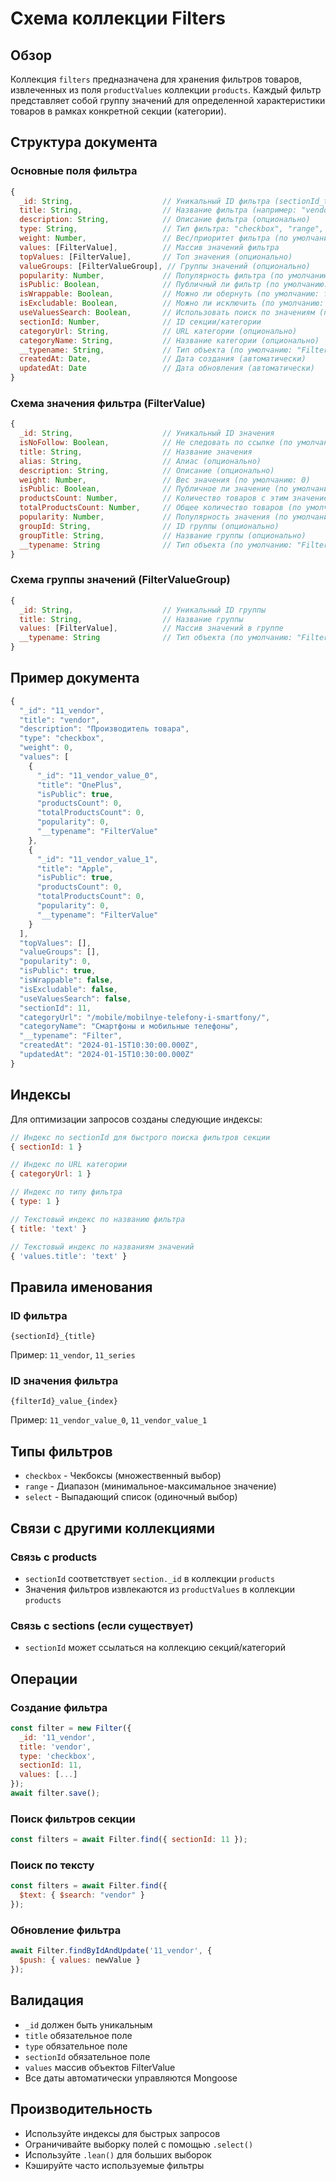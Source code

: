 # Схема коллекции Filters

## Обзор

Коллекция `filters` предназначена для хранения фильтров товаров, извлеченных из поля `productValues` коллекции `products`. Каждый фильтр представляет собой группу значений для определенной характеристики товаров в рамках конкретной секции (категории).

## Структура документа

### Основные поля фильтра

```javascript
{
  _id: String,                    // Уникальный ID фильтра (sectionId_title)
  title: String,                  // Название фильтра (например: "vendor", "series")
  description: String,            // Описание фильтра (опционально)
  type: String,                   // Тип фильтра: "checkbox", "range", "select"
  weight: Number,                 // Вес/приоритет фильтра (по умолчанию: 0)
  values: [FilterValue],          // Массив значений фильтра
  topValues: [FilterValue],       // Топ значения (опционально)
  valueGroups: [FilterValueGroup], // Группы значений (опционально)
  popularity: Number,             // Популярность фильтра (по умолчанию: 0)
  isPublic: Boolean,              // Публичный ли фильтр (по умолчанию: true)
  isWrappable: Boolean,           // Можно ли обернуть (по умолчанию: false)
  isExcludable: Boolean,          // Можно ли исключить (по умолчанию: false)
  useValuesSearch: Boolean,       // Использовать поиск по значениям (по умолчанию: false)
  sectionId: Number,              // ID секции/категории
  categoryUrl: String,            // URL категории (опционально)
  categoryName: String,           // Название категории (опционально)
  __typename: String,             // Тип объекта (по умолчанию: "Filter")
  createdAt: Date,                // Дата создания (автоматически)
  updatedAt: Date                 // Дата обновления (автоматически)
}
```

### Схема значения фильтра (FilterValue)

```javascript
{
  _id: String,                    // Уникальный ID значения
  isNoFollow: Boolean,            // Не следовать по ссылке (по умолчанию: false)
  title: String,                  // Название значения
  alias: String,                  // Алиас (опционально)
  description: String,            // Описание (опционально)
  weight: Number,                 // Вес значения (по умолчанию: 0)
  isPublic: Boolean,              // Публичное ли значение (по умолчанию: true)
  productsCount: Number,          // Количество товаров с этим значением (по умолчанию: 0)
  totalProductsCount: Number,     // Общее количество товаров (по умолчанию: 0)
  popularity: Number,             // Популярность значения (по умолчанию: 0)
  groupId: String,                // ID группы (опционально)
  groupTitle: String,             // Название группы (опционально)
  __typename: String              // Тип объекта (по умолчанию: "FilterValue")
}
```

### Схема группы значений (FilterValueGroup)

```javascript
{
  _id: String,                    // Уникальный ID группы
  title: String,                  // Название группы
  values: [FilterValue],          // Массив значений в группе
  __typename: String              // Тип объекта (по умолчанию: "FilterValueGroup")
}
```

## Пример документа

```javascript
{
  "_id": "11_vendor",
  "title": "vendor",
  "description": "Производитель товара",
  "type": "checkbox",
  "weight": 0,
  "values": [
    {
      "_id": "11_vendor_value_0",
      "title": "OnePlus",
      "isPublic": true,
      "productsCount": 0,
      "totalProductsCount": 0,
      "popularity": 0,
      "__typename": "FilterValue"
    },
    {
      "_id": "11_vendor_value_1", 
      "title": "Apple",
      "isPublic": true,
      "productsCount": 0,
      "totalProductsCount": 0,
      "popularity": 0,
      "__typename": "FilterValue"
    }
  ],
  "topValues": [],
  "valueGroups": [],
  "popularity": 0,
  "isPublic": true,
  "isWrappable": false,
  "isExcludable": false,
  "useValuesSearch": false,
  "sectionId": 11,
  "categoryUrl": "/mobile/mobilnye-telefony-i-smartfony/",
  "categoryName": "Смартфоны и мобильные телефоны",
  "__typename": "Filter",
  "createdAt": "2024-01-15T10:30:00.000Z",
  "updatedAt": "2024-01-15T10:30:00.000Z"
}
```

## Индексы

Для оптимизации запросов созданы следующие индексы:

```javascript
// Индекс по sectionId для быстрого поиска фильтров секции
{ sectionId: 1 }

// Индекс по URL категории
{ categoryUrl: 1 }

// Индекс по типу фильтра
{ type: 1 }

// Текстовый индекс по названию фильтра
{ title: 'text' }

// Текстовый индекс по названиям значений
{ 'values.title': 'text' }
```

## Правила именования

### ID фильтра
```
{sectionId}_{title}
```
Пример: `11_vendor`, `11_series`

### ID значения фильтра
```
{filterId}_value_{index}
```
Пример: `11_vendor_value_0`, `11_vendor_value_1`

## Типы фильтров

- `checkbox` - Чекбоксы (множественный выбор)
- `range` - Диапазон (минимальное-максимальное значение)
- `select` - Выпадающий список (одиночный выбор)

## Связи с другими коллекциями

### Связь с products
- `sectionId` соответствует `section._id` в коллекции `products`
- Значения фильтров извлекаются из `productValues` в коллекции `products`

### Связь с sections (если существует)
- `sectionId` может ссылаться на коллекцию секций/категорий

## Операции

### Создание фильтра
```javascript
const filter = new Filter({
  _id: '11_vendor',
  title: 'vendor',
  type: 'checkbox',
  sectionId: 11,
  values: [...]
});
await filter.save();
```

### Поиск фильтров секции
```javascript
const filters = await Filter.find({ sectionId: 11 });
```

### Поиск по тексту
```javascript
const filters = await Filter.find({ 
  $text: { $search: "vendor" } 
});
```

### Обновление фильтра
```javascript
await Filter.findByIdAndUpdate('11_vendor', {
  $push: { values: newValue }
});
```

## Валидация

- `_id` должен быть уникальным
- `title` обязательное поле
- `type` обязательное поле
- `sectionId` обязательное поле
- `values` массив объектов FilterValue
- Все даты автоматически управляются Mongoose

## Производительность

- Используйте индексы для быстрых запросов
- Ограничивайте выборку полей с помощью `.select()`
- Используйте `.lean()` для больших выборок
- Кэшируйте часто используемые фильтры 